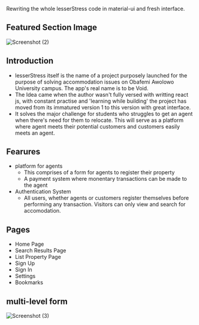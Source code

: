 Rewriting the whole lesserStress code in material-ui and fresh interface.

## Featured Section Image
![Screenshot (2)](https://user-images.githubusercontent.com/64374109/151164940-d7d8b8e0-5f8c-47a9-adcf-518be405f6f8.png)


## Introduction
- lesserStress itself is the name of a project purposely launched for the purpose of solving accommodation issues on Obafemi Awolowo University campus. The app's real name is to be Void.
- The Idea came when the author wasn't fully versed with writting react js, with constant practise and 'learning while building' the project has moved from its immatured version 1 to this version with great interface.
- It solves the major challenge for students who struggles to get an agent when there's need for them to relocate. This will serve as a platform where agent meets their potential customers and customers easily meets an agent.

## Fearures
- platform for agents
  - This comprises of a form for agents to register their property
  - A payment system where monentary transactions can be made to the agent
- Authentication System
  - All users, whether agents or customers register themselves before performing any transaction. Visitors can only view and search for accomodation.

## Pages
- Home Page
- Search Results Page
- List Property Page
- Sign Up
- Sign In
- Settings
- Bookmarks

## multi-level form
![Screenshot (3)](https://user-images.githubusercontent.com/64374109/155900424-8b88badd-36be-4a66-ad8d-63854c4fda8c.png)
